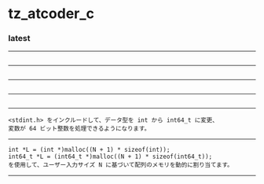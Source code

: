 # tz_atcoder_c


### latest
---
```

```
---
```

```
---
```

```
---
```

```
---
```
<stdint.h> をインクルードして、データ型を int から int64_t に変更、
変数が 64 ビット整数を処理できるようになります。
```
---
```
int *L = (int *)malloc((N + 1) * sizeof(int)); 
int64_t *L = (int64_t *)malloc((N + 1) * sizeof(int64_t));
を使用して、ユーザー入力サイズ N に基づいて配列のメモリを動的に割り当てます。
```
---
